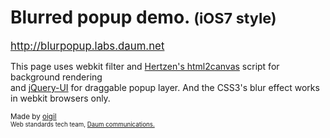 <h1>Blurred popup demo. <small>(iOS7 style)</small></h1>
<big><a href="http://blurpopup.labs.daum.net">http://blurpopup.labs.daum.net</a></big>
<p>
	This page uses webkit filter and <a href="http://html2canvas.hertzen.com/" target="_blank">Hertzen's html2canvas</a> script for background rendering<br>
	and <a href="http://jqueryui.com/" target="_blank">jQuery-UI</a> for draggable popup layer. And the CSS3's blur effect works in webkit browsers only. <br>
	
</p>
<p>
	<small>
		Made by <a href="http://github.com/oigil" target="_blank">oigil</a><br>
		<small>Web standards tech team, <a href="http://www.daumcorp.com" target="_blank">Daum communications.</a></small><br><br>
	</small>
</p>